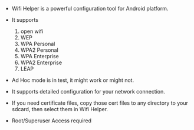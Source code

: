   * Wifi Helper is a powerful configuration tool for Android platform.

  * It supports
    1. open wifi
    1. WEP
    1. WPA Personal
    1. WPA2 Personal
    1. WPA Enterprise
    1. WPA2 Enterprise
    1. LEAP

  * Ad Hoc mode is in test, it might work or might not.

  * It supports detailed configuration for your network connection.

  * If you need certificate files, copy those cert files to any directory to your sdcard, then select them in Wifi Helper.

  * Root/Superuser Access required